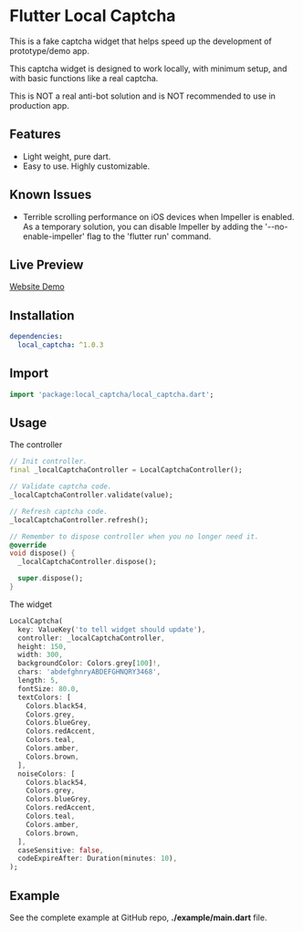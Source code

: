 # Flutter Local Captcha

This is a fake captcha widget that helps speed up the development of prototype/demo app.

This captcha widget is designed to work locally, with minimum setup, and with basic functions like a real captcha.

This is NOT a real anti-bot solution and is NOT recommended to use in production app.

## Features
- Light weight, pure dart.
- Easy to use. Highly customizable.

## Known Issues
- Terrible scrolling performance on iOS devices when Impeller is enabled. As a temporary solution, you can disable Impeller by adding the '--no-enable-impeller' flag to the 'flutter run' command.

## Live Preview
[Website Demo](https://kcflutterlocalcaptcha.surge.sh)

## Installation

```yaml
dependencies:
  local_captcha: ^1.0.3
```

## Import

```dart
import 'package:local_captcha/local_captcha.dart';
```

## Usage

The controller

```dart
// Init controller.
final _localCaptchaController = LocalCaptchaController();

// Validate captcha code.
_localCaptchaController.validate(value);

// Refresh captcha code.
_localCaptchaController.refresh();

// Remember to dispose controller when you no longer need it.
@override
void dispose() {
  _localCaptchaController.dispose();

  super.dispose();
}
```

The widget

```dart
LocalCaptcha(
  key: ValueKey('to tell widget should update'),
  controller: _localCaptchaController,
  height: 150,
  width: 300,
  backgroundColor: Colors.grey[100]!,
  chars: 'abdefghnryABDEFGHNQRY3468',
  length: 5,
  fontSize: 80.0,
  textColors: [
    Colors.black54,
    Colors.grey,
    Colors.blueGrey,
    Colors.redAccent,
    Colors.teal,
    Colors.amber,
    Colors.brown,
  ],
  noiseColors: [
    Colors.black54,
    Colors.grey,
    Colors.blueGrey,
    Colors.redAccent,
    Colors.teal,
    Colors.amber,
    Colors.brown,
  ],
  caseSensitive: false,
  codeExpireAfter: Duration(minutes: 10),
);
```

## Example

See the complete example at GitHub repo, **./example/main.dart** file.
